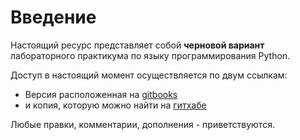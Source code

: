 # Введение

Настоящий ресурс представляет собой **черновой вариант** лабораторного практикума по языку программирования Python.

Доступ в настоящий момент осуществляется по двум ссылкам:
- Версия расположенная на [gitbooks](https://dementiy.gitbooks.io/-python/content/)
- и копия, которую можно найти на [гитхабе](https://github.com/Dementiy/pybook)

Любые правки, комментарии, дополнения - приветствуются.